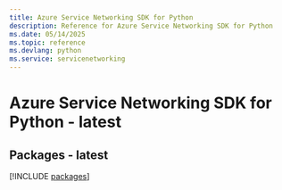 ```yaml
---
title: Azure Service Networking SDK for Python
description: Reference for Azure Service Networking SDK for Python
ms.date: 05/14/2025
ms.topic: reference
ms.devlang: python
ms.service: servicenetworking
---
```

# Azure Service Networking SDK for Python - latest
## Packages - latest
[!INCLUDE [packages](service-networking-index.md)]
